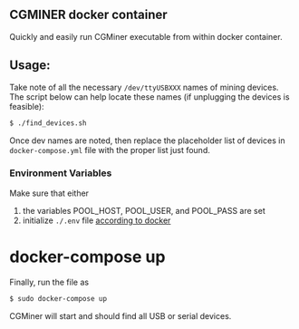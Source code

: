 ## CGMINER docker container

Quickly and easily run CGMiner executable from within docker container.

## Usage:

Take note of all the necessary `/dev/ttyUSBXXX` names of mining devices. The script below can help locate these names (if unplugging the devices is feasible):
```bash
$ ./find_devices.sh
```
Once dev names are noted, then replace the placeholder list of devices in `docker-compose.yml` file with the proper list just found.

### Environment Variables
Make sure that either
1) the variables POOL_HOST, POOL_USER, and POOL_PASS are set
2) initialize `./.env` file [according to docker](https://docs.docker.com/compose/environment-variables/#the-env-file)

# docker-compose up
Finally, run the file as
```bash
$ sudo docker-compose up
```

CGMiner will start and should find all USB or serial devices.
